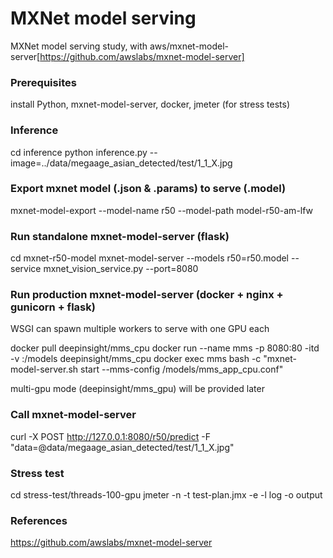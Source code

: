 # MXNet model serving
MXNet model serving study, with aws/mxnet-model-server[https://github.com/awslabs/mxnet-model-server]

### Prerequisites

install Python, mxnet-model-server, docker, jmeter (for stress tests) 

### Inference
cd inference
python inference.py --image=../data/megaage_asian_detected/test/1_1_X.jpg

### Export mxnet model (.json & .params) to serve (.model)
mxnet-model-export --model-name r50 --model-path model-r50-am-lfw

### Run standalone mxnet-model-server (flask)
cd mxnet-r50-model
mxnet-model-server --models r50=r50.model --service mxnet_vision_service.py --port=8080

### Run production mxnet-model-server (docker + nginx + gunicorn + flask)
WSGI can spawn multiple workers to serve with one GPU each

docker pull deepinsight/mms_cpu
docker run --name mms -p 8080:80 -itd -v <full path to mxnet-r50-model>:/models deepinsight/mms_cpu
docker exec mms bash -c "mxnet-model-server.sh start --mms-config /models/mms_app_cpu.conf"

multi-gpu mode (deepinsight/mms_gpu) will be provided later

### Call mxnet-model-server
curl -X POST http://127.0.0.1:8080/r50/predict -F "data=@data/megaage_asian_detected/test/1_1_X.jpg"

### Stress test
cd stress-test/threads-100-gpu
jmeter -n -t test-plan.jmx -e -l log -o output

### References
https://github.com/awslabs/mxnet-model-server
